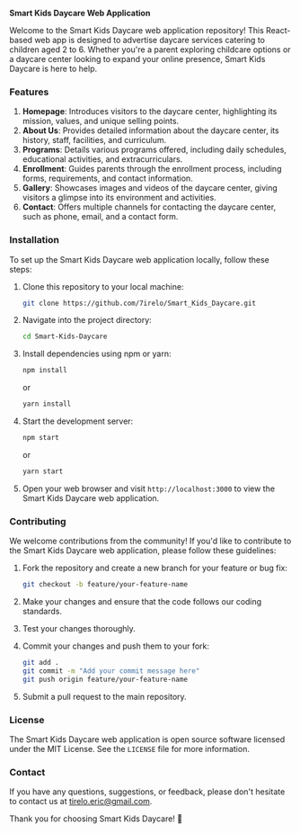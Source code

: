 **Smart Kids Daycare Web Application**

Welcome to the Smart Kids Daycare web application repository! This React-based web app is designed to advertise daycare services catering to children aged 2 to 6. Whether you're a parent exploring childcare options or a daycare center looking to expand your online presence, Smart Kids Daycare is here to help.

### Features

1. **Homepage**: Introduces visitors to the daycare center, highlighting its mission, values, and unique selling points.
2. **About Us**: Provides detailed information about the daycare center, its history, staff, facilities, and curriculum.
3. **Programs**: Details various programs offered, including daily schedules, educational activities, and extracurriculars.
4. **Enrollment**: Guides parents through the enrollment process, including forms, requirements, and contact information.
5. **Gallery**: Showcases images and videos of the daycare center, giving visitors a glimpse into its environment and activities.
6. **Contact**: Offers multiple channels for contacting the daycare center, such as phone, email, and a contact form.

### Installation

To set up the Smart Kids Daycare web application locally, follow these steps:

1. Clone this repository to your local machine:

   ```bash
   git clone https://github.com/7irelo/Smart_Kids_Daycare.git
   ```

2. Navigate into the project directory:

   ```bash
   cd Smart-Kids-Daycare
   ```

3. Install dependencies using npm or yarn:

   ```bash
   npm install
   ```

   or

   ```bash
   yarn install
   ```

4. Start the development server:

   ```bash
   npm start
   ```

   or

   ```bash
   yarn start
   ```

5. Open your web browser and visit `http://localhost:3000` to view the Smart Kids Daycare web application.

### Contributing

We welcome contributions from the community! If you'd like to contribute to the Smart Kids Daycare web application, please follow these guidelines:

1. Fork the repository and create a new branch for your feature or bug fix:

   ```bash
   git checkout -b feature/your-feature-name
   ```

2. Make your changes and ensure that the code follows our coding standards.

3. Test your changes thoroughly.

4. Commit your changes and push them to your fork:

   ```bash
   git add .
   git commit -m "Add your commit message here"
   git push origin feature/your-feature-name
   ```

5. Submit a pull request to the main repository.

### License

The Smart Kids Daycare web application is open source software licensed under the MIT License. See the `LICENSE` file for more information.

### Contact

If you have any questions, suggestions, or feedback, please don't hesitate to contact us at [tirelo.eric@gmail.com](mailto:tirelo.eric@gmail.com).

Thank you for choosing Smart Kids Daycare! 🚀
